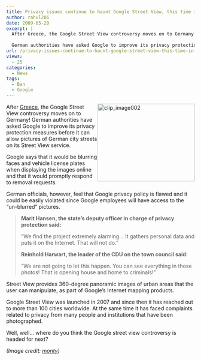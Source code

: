 ```yaml
---
title: Privacy issues continue to haunt Google Street View, this time in Germany!
author: rahul286
date: 2009-05-20
excerpt: |
  After Greece, the Google Street View controversy moves on to Germany! 
  
  German authorities have asked Google to improve its privacy protection measures before it can allow pictures of German city streets on its Street View service.
url: /privacy-issues-continue-to-haunt-google-street-view-this-time-in-germany/
views:
  - 25
categories:
  - News
tags:
  - Ban
  - Google
---
```

<img class="wp-image-51835" style="margin-left: 0px;margin-right: 0px" src="http://cdn.devilsworkshop.org/files/2009/05/clip-image00264.jpg" border="0" alt="clip_image002" hspace="12" width="260" height="207" align="right" />After [Greece][1], the Google Street View controversy moves on to Germany! German authorities have asked Google to improve its privacy protection measures before it can allow pictures of German city streets on its Street View service.

Google says that it would be blurring faces and vehicle license plates when displaying the images online and that it would promptly respond to removal requests.

German officials, however, feel that Google privacy policy is flawed and it could be easily violated since Google employees will have access to the “un-blurred” pictures.

> **Marit Hansen, the state&#8217;s deputy officer in charge of privacy protection said:**
> 
> “We find the project extremely alarming… It gathers personal data and puts it on the Internet. That will not do.”
> 
> **Reinhold Harwart, the leader of the CDU on the town council said:**
> 
> “We are not going to let this happen. You can see everything in those photos! That is opening house and home to criminals!”

Street View provides 360-degree panoramic images of urban areas that the user can manipulate, as part of Google’s Internet mapping products.

Google Street View was launched in 2007 and since then it has reached out to more than 100 cities worldwide. At the same time it has faced complaints related to privacy from many people and institutions that have been photographed.

Well, well… where do you think the Google street view controversy is headed for next?

*(Image credit: <a href="http://blog.monty.de/?p=532" onclick="_gaq.push(['_trackEvent', 'outbound-article', 'http://blog.monty.de/?p=532', 'monty']);" >monty</a>)*

 [1]: http://devilsworkshop.org/googles-street-view-controversy-moves-on-to-greece/
